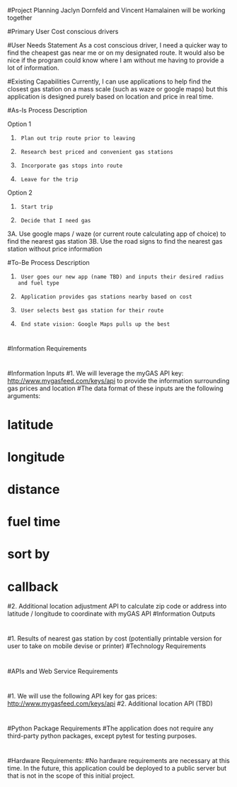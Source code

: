 #Project Planning
Jaclyn Dornfeld and Vincent Hamalainen will be working together

#Primary User
Cost conscious drivers

#User Needs Statement
As a cost conscious driver, I need a quicker way to find the cheapest gas near me or on my designated route. It would also be nice if the program could know where I am without me having to provide a lot of information.

#Existing Capabilities
Currently, I can use applications to help find the closest gas station on a mass scale (such as waze or google maps) but this application is designed purely based on location and price in real time.

#As-Is Process Description

Option 1
 1.      Plan out trip route prior to leaving
 2.      Research best priced and convenient gas stations
 3.      Incorporate gas stops into route
 4.      Leave for the trip

Option 2
 1.      Start trip
 2.      Decide that I need gas
 3A. Use google maps / waze (or current route calculating app of choice) to find the nearest gas station
 3B. Use the road signs to find the nearest gas station without price information
 
#To-Be Process Description
 
1.      User goes our new app (name TBD) and inputs their desired radius and fuel type
2.      Application provides gas stations nearby based on cost
3.      User selects best gas station for their route
4.      End state vision: Google Maps pulls up the best 
#
#Information Requirements
#
#Information Inputs
#1.      We will leverage the myGAS API key: http://www.mygasfeed.com/keys/api to provide the information surrounding gas prices and location
#The data format of these inputs are the following arguments:
#    latitude
#    longitude
#    distance
#    fuel time
#    sort by
#    callback
#2.      Additional location adjustment API to calculate zip code or address into latitude / longitude to coordinate with myGAS API
#Information Outputs
#
#1.      Results of nearest gas station by cost (potentially printable version for user to take on mobile devise or printer)
#Technology Requirements
#
#APIs and Web Service Requirements
#
#1.      We will use the following API key for gas prices: http://www.mygasfeed.com/keys/api
#2.      Additional location API (TBD)
#
#Python Package Requirements
#The application does not require any third-party python packages, except pytest for testing purposes.
#
#Hardware Requirements:
#No hardware requirements are necessary at this time. In the future, this application could be deployed to a public server but that is not in the scope of this initial project.
